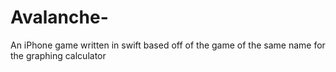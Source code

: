# Avalanche-

An iPhone game written in swift based off of the game of the same name for the graphing calculator
